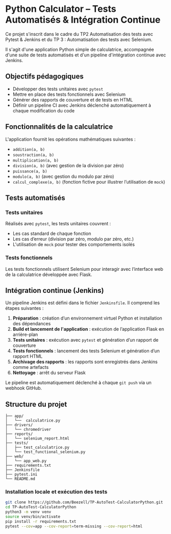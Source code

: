 
# Python Calculator – Tests Automatisés & Intégration Continue

Ce projet s'inscrit dans le cadre du TP2  Automatisation des tests avec Pytest & Jenkins et du TP 3 : Automatisation des tests avec Selenium.

Il s'agit d'une application Python simple de calculatrice, accompagnée d'une suite de tests automatisés et d'un pipeline d'intégration continue avec Jenkins.

## Objectifs pédagogiques

* Développer des tests unitaires avec `pytest`
* Mettre en place des tests fonctionnels avec Selenium
* Générer des rapports de couverture et de tests en HTML
* Définir un pipeline CI avec Jenkins déclenché automatiquement à chaque modification du code

## Fonctionnalités de la calculatrice

L'application fournit les opérations mathématiques suivantes :

* `addition(a, b)`
* `soustraction(a, b)`
* `multiplication(a, b)`
* `division(a, b)` (avec gestion de la division par zéro)
* `puissance(a, b)`
* `modulo(a, b)` (avec gestion du modulo par zéro)
* `calcul_complexe(a, b)` (fonction fictive pour illustrer l’utilisation de `mock`)

## Tests automatisés

### Tests unitaires

Réalisés avec `pytest`, les tests unitaires couvrent :

* Les cas standard de chaque fonction
* Les cas d’erreur (division par zéro, modulo par zéro, etc.)
* L'utilisation de `mock` pour tester des comportements isolés

### Tests fonctionnels

Les tests fonctionnels utilisent Selenium pour interagir avec l’interface web de la calculatrice développée avec Flask.

## Intégration continue (Jenkins)

Un pipeline Jenkins est défini dans le fichier `Jenkinsfile`. Il comprend les étapes suivantes :

1. **Préparation** : création d’un environnement virtuel Python et installation des dépendances
2. **Build et lancement de l'application** : exécution de l’application Flask en arrière-plan
3. **Tests unitaires** : exécution avec `pytest` et génération d’un rapport de couverture
4. **Tests fonctionnels** : lancement des tests Selenium et génération d’un rapport HTML
5. **Archivage des rapports** : les rapports sont enregistrés dans Jenkins comme artefacts
6. **Nettoyage** : arrêt du serveur Flask

Le pipeline est automatiquement déclenché à chaque `git push` via un webhook GitHub.

## Structure du projet

```
├── app/   
│   └──  calculatrice.py
├── drivers/
│   └── chromedriver
├── reports/
│   └── selenium_report.html
├── tests/
│   ├── test_calculatrice.py
│   └── test_functional_selenium.py
├── web/
│   └── app_web.py
├── requirements.txt
├── Jenkinsfile
├── pytest.ini
└── README.md
```

### Installation locale et exécution des tests

```bash
git clone https://github.com/Beezell/TP-AutoTest-CalculatorPython.git
cd TP-AutoTest-CalculatorPython
python3 -m venv venv
source venv/bin/activate
pip install -r requirements.txt
pytest --cov=app --cov-report=term-missing --cov-report=html
```
